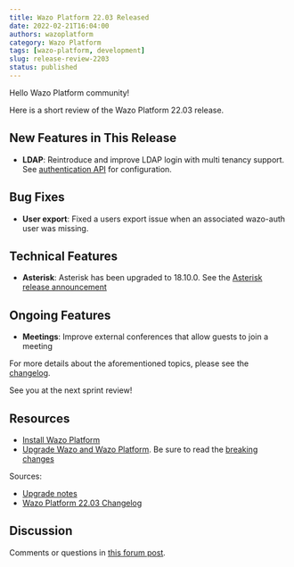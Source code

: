 ```yaml
---
title: Wazo Platform 22.03 Released
date: 2022-02-21T16:04:00
authors: wazoplatform
category: Wazo Platform
tags: [wazo-platform, development]
slug: release-review-2203
status: published
---
```


Hello Wazo Platform community!

Here is a short review of the Wazo Platform 22.03 release.

## New Features in This Release

- **LDAP**: Reintroduce and improve LDAP login with multi tenancy support. See
  [authentication API](https://wazo-platform.org/documentation/api/authentication.html#tag/backends)
  for configuration.

## Bug Fixes

- **User export**: Fixed a users export issue when an associated wazo-auth
  user was missing.

## Technical Features

- **Asterisk**: Asterisk has been upgraded to 18.10.0. See the [Asterisk
  release announcement](https://www.asterisk.org/asterisk-news/asterisk-18-10-0-now-available/)

## Ongoing Features

- **Meetings**: Improve external conferences that allow guests to join a meeting

For more details about the aforementioned topics, please see the [changelog](https://wazo-dev.atlassian.net/issues/?jql=project%3DWAZO%20AND%20fixVersion%3D22.03).

See you at the next sprint review!

<!-- truncate -->

## Resources

- [Install Wazo Platform](https://wazo-platform.org/use-cases)
- [Upgrade Wazo and Wazo Platform](/uc-doc/upgrade/). Be sure to read the
  [breaking changes](/uc-doc/upgrade/upgrade_notes#22-03)

Sources:

- [Upgrade notes](/uc-doc/upgrade/upgrade_notes#22-03)
- [Wazo Platform 22.03 Changelog](https://wazo-dev.atlassian.net/issues/?jql=project%3DWAZO%20AND%20fixVersion%3D22.03)

## Discussion

Comments or questions in
[this forum post](https://wazo-platform.discourse.group/t/blog-wazo-platform-22-03-released).
